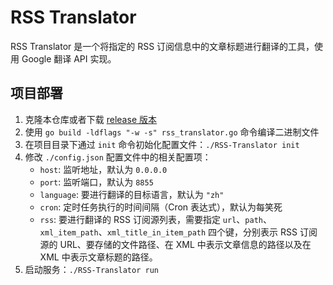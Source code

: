 # RSS Translator

RSS Translator 是一个将指定的 RSS 订阅信息中的文章标题进行翻译的工具，使用 Google 翻译 API 实现。

## 项目部署

1. 克隆本仓库或者下载 [release 版本](https://github.com/xxx/RSS-Translator/releases)
2. 使用 `go build -ldflags "-w -s" rss_translator.go` 命令编译二进制文件
3. 在项目目录下通过 `init` 命令初始化配置文件：`./RSS-Translator init`
4. 修改 `./config.json` 配置文件中的相关配置项：
   - `host`: 监听地址，默认为 `0.0.0.0`
   - `port`: 监听端口，默认为 `8855`
   - `language`: 要进行翻译的目标语言，默认为 `"zh"`
   - `cron`: 定时任务执行的时间间隔（Cron 表达式），默认为每笑死
   - `rss`: 要进行翻译的 RSS 订阅源列表，需要指定 `url`、`path`、`xml_item_path`、`xml_title_in_item_path` 四个键，分别表示 RSS 订阅源的 URL、要存储的文件路径、在 XML 中表示文章信息的路径以及在 XML 中表示文章标题的路径。
5. 启动服务：`./RSS-Translator run`